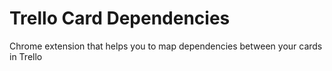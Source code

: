# Trello Card Dependencies
Chrome extension that helps you to map dependencies between your cards in Trello

